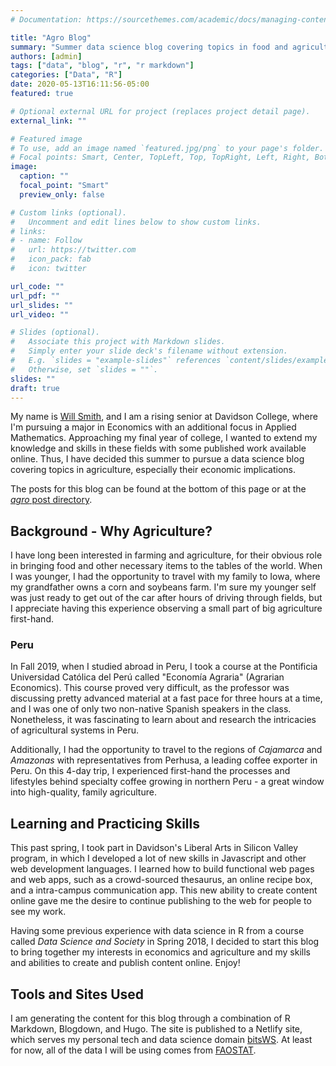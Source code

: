 ```yaml
---
# Documentation: https://sourcethemes.com/academic/docs/managing-content/

title: "Agro Blog"
summary: "Summer data science blog covering topics in food and agriculture."
authors: [admin]
tags: ["data", "blog", "r", "r markdown"]
categories: ["Data", "R"]
date: 2020-05-13T16:11:56-05:00
featured: true

# Optional external URL for project (replaces project detail page).
external_link: ""

# Featured image
# To use, add an image named `featured.jpg/png` to your page's folder.
# Focal points: Smart, Center, TopLeft, Top, TopRight, Left, Right, BottomLeft, Bottom, BottomRight.
image:
  caption: ""
  focal_point: "Smart"
  preview_only: false

# Custom links (optional).
#   Uncomment and edit lines below to show custom links.
# links:
# - name: Follow
#   url: https://twitter.com
#   icon_pack: fab
#   icon: twitter

url_code: ""
url_pdf: ""
url_slides: ""
url_video: ""

# Slides (optional).
#   Associate this project with Markdown slides.
#   Simply enter your slide deck's filename without extension.
#   E.g. `slides = "example-slides"` references `content/slides/example-slides.md`.
#   Otherwise, set `slides = ""`.
slides: ""
draft: true
---
```


My name is [Will Smith](/#about), and I am a rising senior at Davidson College, where I'm pursuing a major in Economics with an additional focus in Applied Mathematics. Approaching my final year of college, I wanted to extend my knowledge and skills in these fields with some published work available online. Thus, I have decided this summer to pursue a data science blog covering topics in agriculture, especially their economic implications. 

The posts for this blog can be found at the bottom of this page or at the [*agro* post directory](/post/agro).

## Background - Why Agriculture?
I have long been interested in farming and agriculture, for their obvious role in bringing food and other necessary items to the tables of the world. When I was younger, I had the opportunity to travel with my family to Iowa, where my grandfather owns a corn and soybeans farm.  I'm sure my younger self was just ready to get out of the car after hours of driving through fields, but I appreciate having this experience observing a small part of big agriculture first-hand.


### Peru
In Fall 2019, when I studied abroad in Peru, I took a course at the Pontificia Universidad Católica del Perú called "Economía Agraria" (Agrarian Economics).  This course proved very difficult, as the professor was discussing pretty advanced material at a fast pace for three hours at a time, and I was one of only two non-native Spanish speakers in the class. Nonetheless, it was fascinating to learn about and research the intricacies of agricultural systems in Peru.

Additionally, I had the opportunity to travel to the regions of *Cajamarca* and *Amazonas* with representatives from Perhusa, a leading coffee exporter in Peru.  On this 4-day trip, I experienced first-hand the processes and lifestyles behind specialty coffee growing in northern Peru - a great window into high-quality, family agriculture.


## Learning and Practicing Skills
This past spring, I took part in Davidson's Liberal Arts in Silicon Valley program, in which I developed a lot of new skills in Javascript and other web development languages.  I learned how to build functional web pages and web apps, such as a crowd-sourced thesaurus, an online recipe box, and a intra-campus communication app.  This new ability to create content online gave me the desire to continue publishing to the web for people to see my work.

Having some previous experience with data science in R from a course called *Data Science and Society* in Spring 2018, I decided to start this blog to bring together my interests in economics and agriculture and my skills and abilities to create and publish content online.  Enjoy!


## Tools and Sites Used
I am generating the content for this blog through a combination of R Markdown, Blogdown, and Hugo.  The site is published to a Netlify site, which serves my personal tech and data science domain [bitsWS](https://bits.wesmith4.com).  At least for now, all of the data I will be using comes from [FAOSTAT](http://www.fao.org/faostat/en/#home).
